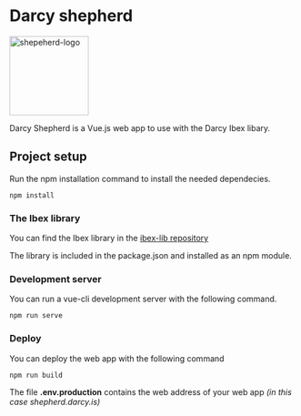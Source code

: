 # Darcy shepherd
<img width="139" alt="shepeherd-logo" src="https://user-images.githubusercontent.com/33927544/100249416-d3081e80-2f3c-11eb-8f67-1e5f58e0f1f3.png">

Darcy Shepherd is a Vue.js web app to use with the Darcy Ibex libary. 

## Project setup

Run the npm installation command to install the needed dependecies.

```
npm install
```
### The Ibex library
You can find the Ibex library in the [ibex-lib repository](https://github.com/Darcy-Social/ibex-lib)

The library is included in the package.json and installed as an npm module.

### Development server

You can run a vue-cli development server with the following command.

```
npm run serve
```

### Deploy

You can deploy the web app with the following command

```
npm run build
```

The file **.env.production** contains the web address of your web app _(in this case shepherd.darcy.is)_
